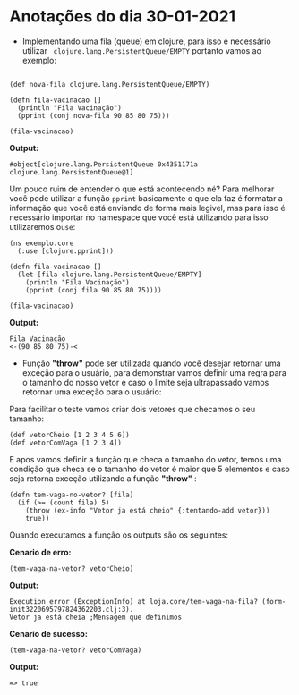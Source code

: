 # Anotações do dia 30-01-2021

- Implementando uma fila (queue) em clojure, para isso é necessário utilizar ``` clojure.lang.PersistentQueue/EMPTY``` portanto vamos ao exemplo: 

```

(def nova-fila clojure.lang.PersistentQueue/EMPTY)

(defn fila-vacinacao []
  (println "Fila Vacinação")
  (pprint (conj nova-fila 90 85 80 75)))

(fila-vacinacao)

```
**Output:**

```
#object[clojure.lang.PersistentQueue 0x4351171a clojure.lang.PersistentQueue@1]

```

Um pouco ruim de entender o que está acontecendo né? Para melhorar você pode utilizar a função ```pprint``` basicamente o que ela faz é formatar a informação que você está enviando de forma mais legivel, mas para isso é necessário importar no namespace que você está utilizando para isso utilizaremos o```use```: 

```
(ns exemplo.core
  (:use [clojure.pprint]))

(defn fila-vacinacao []
  (let [fila clojure.lang.PersistentQueue/EMPTY]
    (println "Fila Vacinação")
    (pprint (conj fila 90 85 80 75))))

(fila-vacinacao)
```

**Output:**
```
Fila Vacinação
<-(90 85 80 75)-<
```

- Função **"throw"** pode ser utilizada quando você desejar retornar uma exceção para o usuário, para demonstrar vamos definir uma regra para o tamanho do nosso vetor e caso o limite seja ultrapassado vamos retornar uma exceção para o usuário:

Para facilitar o teste vamos criar dois vetores que checamos o seu tamanho:

```
(def vetorCheio [1 2 3 4 5 6])
(def vetorComVaga [1 2 3 4])

```
E apos vamos definir a função que checa o tamanho do vetor, temos uma condição que checa se o tamanho do vetor é maior que 5 elementos e caso seja retorna exceção utilizando a função **"throw"** :
```
(defn tem-vaga-no-vetor? [fila]
  (if (>= (count fila) 5)
    (throw (ex-info "Vetor ja está cheio" {:tentando-add vetor}))
    true))
```
Quando executamos a função os outputs são os seguintes: 

**Cenario de erro:**
```
(tem-vaga-na-vetor? vetorCheio)
```
**Output:**

```
Execution error (ExceptionInfo) at loja.core/tem-vaga-na-fila? (form-init3220695797824362203.clj:3).
Vetor ja está cheia ;Mensagem que definimos
```
**Cenario de sucesso:**
```
(tem-vaga-na-vetor? vetorComVaga)
```
**Output:** 
```
=> true
```